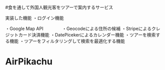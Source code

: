 #食を通して外国人観光客をツアーで案内するサービス

実装した機能
・ログイン機能

・Google Map API　　
　　・Geocodeによる住所の候補
・Stripeによるクレジットカード決済機能
・DatePicekerによるカレンダー機能
・ツアーを検索する機能
・ツアーをフィルタリングして検索を最適化する機能

# AirPikachu
